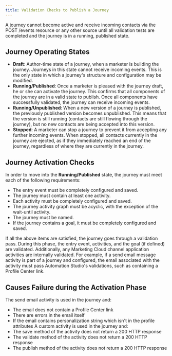 ```yaml
---
title: Validation Checks to Publish a Journey
---
```


A journey cannot become active and receive incoming contacts via the POST /events resource or any other source until all validation tests are completed and the journey is in a running, published state.

## Journey Operating States

*   **Draft**: Author-time state of a journey, when a marketer is building the journey. Journeys in this state cannot receive incoming events. This is the only state in which a journey's structure and configuration may be modified.
*   **Running/Published**: Once a marketer is pleased with the journey draft, he or she can activate the journey. This confirms that all components of the journey are in a valid state to publish. Once all components have successfully validated, the journey can receive incoming events.
*   **Running/Unpublished**: When a new version of a journey is published, the previously published version becomes unpublished. This means that the version is still running (contacts are still flowing through the journey), but no new contacts are being accepted into this version.
*   **Stopped**: A marketer can stop a journey to prevent it from accepting any further incoming events. When stopped, all contacts currently in the journey are ejected, as if they immediately reached an end of the journey, regardless of where they are currently in the journey.

## Journey Activation Checks

In order to move into the **Running/Published** state, the journey must meet each of the following requirements:

* The entry event must be completely configured and saved.
* The journey must contain at least one activity.
* Each activity must be completely configured and saved.
* The journey activity graph must be acyclic, with the exception of the wait-until activity.
* The journey must be named.
* If the journey contains a goal, it must be completely configured and saved.

If all the above items are satisfied, the journey goes through a validation pass. During this phase, the entry event, activities, and the goal (if defined) are validated. Additionally, any Marketing Cloud channel application activities are internally validated. For example, if a send email message activity is part of a journey and configured, the email associated with the activity must pass Automation Studio's validations, such as containing a Profile Center link.

## Causes Failure during the Activation Phase

The send email activity is used in the journey and:
* The email does not contain a Profile Center link
* There are errors in the email itself
* If the email contains personalization string which isn't in the profile attributes
A custom activity is used in the journey and:
* The save method of the activity does not return a 200 HTTP response
* The validate method of the activity does not return a 200 HTTP response
* The publish method of the activity does not return a 200 HTTP response
